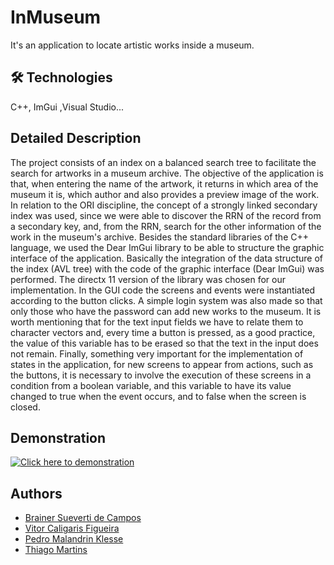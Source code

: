 
# InMuseum

It's an application to locate artistic works inside a museum.
## 🛠 Technologies
C++, ImGui ,Visual Studio...


## Detailed Description

The project consists of an index on a balanced search tree to facilitate the search for artworks in a museum archive. The objective of the application is that, when entering the name of the artwork, it returns in which area of the museum it is, which author and also provides a preview image of the work. In relation to the ORI discipline, the concept of a strongly linked secondary index was used, since we were able to discover the RRN of the record from a secondary key, and, from the RRN, search for the other information of the work in the museum's archive. Besides the standard libraries of the C++ language, we used the Dear ImGui library to be able to structure the graphic interface of the application. Basically the integration of the data structure of the index (AVL tree) with the code of the graphic interface (Dear ImGui) was performed. The directx 11 version of the library was chosen for our implementation. In the GUI code the screens and events were instantiated according to the button clicks. A simple login system was also made so that only those who have the password can add new works to the museum. It is worth mentioning that for the text input fields we have to relate them to character vectors and, every time a button is pressed, as a good practice, the value of this variable has to be erased so that the text in the input does not remain. Finally, something very important for the implementation of states in the application, for new screens to appear from actions, such as the buttons, it is necessary to involve the execution of these screens in a condition from a boolean variable, and this variable to have its value changed to true when the event occurs, and to false when the screen is closed.




## Demonstration
[![Click here to demonstration](https://img.youtube.com/vi/P8RyPgfwXqA/0.jpg)](https://www.youtube.com/watch?v=P8RyPgfwXqA)
## Authors

- [Brainer Sueverti de Campos](https://github.com/hiperbrainer)
- [Vitor Caligaris Figueira](https://github.com/vitorcf10)
- [Pedro Malandrin Klesse](https://github.com/Klesse)
- [Thiago Martins](https://github.com/thiago0003)

